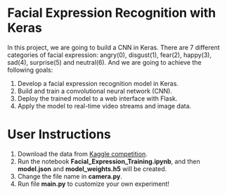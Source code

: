 # Facial Expression Recognition with Keras
In this project, we are going to build a CNN in Keras. There are 7 different categories of facial expression: angry(0), disgust(1), fear(2), happy(3), sad(4), surprise(5) and neutral(6). And we are going to achieve the following goals:
1. Develop a facial expression recognition model in Keras.
2. Build and train a convolutional neural network (CNN).
3. Deploy the trained model to a web interface with Flask.
4. Apply the model to real-time video streams and image data.

# User Instructions
1. Download the data from [Kaggle competition](https://www.kaggle.com/astraszab/facial-expression-dataset-image-folders-fer2013).
2. Run the notebook **Facial_Expression_Training.ipynb**, and then **model.json** and **model_weights.h5** will be created.
3. Change the file name in **camera.py**.
4. Run file **main.py** to customize your own experiment!
